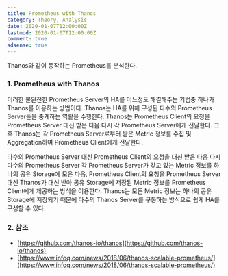 ```yaml
---
title: Prometheus with Thanos
category: Theory, Analysis
date: 2020-01-07T12:00:00Z
lastmod: 2020-01-07T12:00:00Z
comment: true
adsense: true
---
```


Thanos와 같이 동작하는 Prometheus를 분석한다.

### 1. Prometheus with Thanos

이러한 불완전한 Prometheus Server의 HA를 어느정도 해결해주는 기법중 하나가 Thanos를 이용하는 방법이다. Thanos는 HA를 위해 구성된 다수의 Prometheus Server들을 중계하는 역활을 수행한다. Thanos는 Prometheus Client의 요청을 Prometheus Server 대신 받은 다음 다시 각 Prometheus Server에게 전달한다. 그후 Thanos는 각 Prometheus Server로부터 받은 Metric 정보를 수집 및 Aggregation하여 Prometheus Client에게 전달한다.

다수의 Prometheus Server 대신 Prometheus Client의 요청을 대신 받은 다음 다시 다수의 Prometheus Server 각 Prometheus Server가 갖고 있는 Metric 정보를 하나의 공유 Storage에 모은 다음, Prometheus Client의 요청을 Prometheus Server대신 Thanos가 대신 받아 공유 Storage에 저장된 Metric 정보를 Prometheus Client에게 제공하는 방식을 이용한다. Thanos는 모든 Metric 정보는 하나의 공유 Storage에 저장되기 때문에 다수의 Thanos Server를 구동하는 방식으로 쉽게 HA를 구성할 수 있다.

### 2. 참조

* [https://github.com/thanos-io/thanos](https://github.com/thanos-io/thanos)
* [https://www.infoq.com/news/2018/06/thanos-scalable-prometheus/](https://www.infoq.com/news/2018/06/thanos-scalable-prometheus/)
